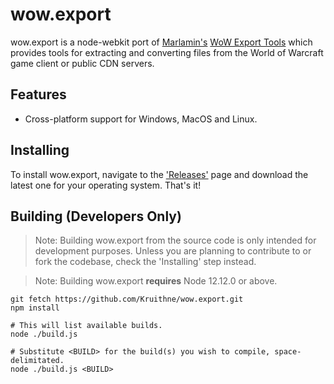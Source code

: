 # wow.export
wow.export is a node-webkit port of [Marlamin's](https://github.com/Marlamin) [WoW Export Tools](https://github.com/Marlamin/WoWExportTools/) which provides tools for extracting and converting files from the World of Warcraft game client or public CDN servers.

## Features
- Cross-platform support for Windows, MacOS and Linux.

## Installing
To install wow.export, navigate to the ['Releases'](https://github.com/Kruithne/wow.export/releases) page and download the latest one for your operating system. That's it!

## Building (Developers Only)
> Note: Building wow.export from the source code is only intended for development purposes. Unless you are planning to contribute to or fork the codebase, check the 'Installing' step instead.

> Note: Building wow.export **requires** Node 12.12.0 or above.

```
git fetch https://github.com/Kruithne/wow.export.git
npm install

# This will list available builds.
node ./build.js

# Substitute <BUILD> for the build(s) you wish to compile, space-delimitated.
node ./build.js <BUILD>
```